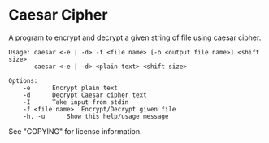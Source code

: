 # Caesar Cipher
A program to encrypt and decrypt a given string of file using caesar cipher. 
```
Usage: caesar <-e | -d> -f <file name> [-o <output file name>] <shift size>
       caesar <-e | -d> <plain text> <shift size>
	
Options:
	-e		Encrypt plain text
	-d		Decrypt Caesar cipher text
	-I		Take input from stdin
	-f <file name>	Encrypt/Decrypt given file
	-h, -u		Show this help/usage message
```
See "COPYING" for license information.
